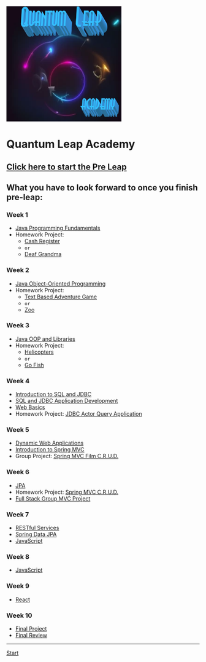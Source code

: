 <img src="images/QuantumLeapAcademy.png" alt="Quantum Leap Logo" width="300" height="300">

# Quantum Leap Academy

##  [Click here to start the Pre Leap](./gettingStarted/README.md) 



## What you have to look forward to once you finish pre-leap:

### Week 1
* [Java Programming Fundamentals](./gettingStarted/redirect.md)
* Homework Project:
  - [Cash Register](./gettingStarted/redirect.md)
  - `or`
  - [Deaf Grandma](./gettingStarted/redirect.md)

### Week 2
* [Java Object-Oriented Programming ](./gettingStarted/redirect.md)
* Homework Project: 
  - [Text Based Adventure Game](./gettingStarted/redirect.md)
  - `or`
  - [Zoo](./gettingStarted/redirect.md)

### Week 3
* [Java OOP and Libraries ](./gettingStarted/redirect.md)
* Homework Project: 
  - [Helicopters](./gettingStarted/redirect.md)
  - `or`
  - [Go Fish](./gettingStarted/redirect.md)

### Week 4
*  [Introduction to SQL and JDBC](./gettingStarted/redirect.md) 
*  [SQL and JDBC Application Development](./gettingStarted/redirect.md)
*  [Web Basics](./gettingStarted/redirect.md) 
* Homework Project:  [JDBC Actor Query Application](./gettingStarted/redirect.md) 

### Week 5
* [Dynamic Web Applications](./gettingStarted/redirect.md)
* [Introduction to Spring MVC](./gettingStarted/redirect.md)
* Group Project: [Spring MVC Film C.R.U.D.](./gettingStarted/redirect.md)

### Week 6
* [JPA](./gettingStarted/redirect.md)
* Homework Project: [Spring MVC C.R.U.D.](./gettingStarted/redirect.md)
* [Full Stack Group MVC Project](./gettingStarted/redirect.md)

### Week 7
* [RESTful Services](./gettingStarted/redirect.md)
* [Spring Data JPA](./gettingStarted/redirect.md)
* [JavaScript](./gettingStarted/redirect.md)

### Week 8
* [JavaScript](./gettingStarted/redirect.md)

### Week 9
* [React](./gettingStarted/redirect.md)

### Week 10
* [Final Project](./gettingStarted/redirect.md)
* [Final Review](./gettingStarted/redirect.md)





<hr>

[Start](./gettingStarted/README.md)
